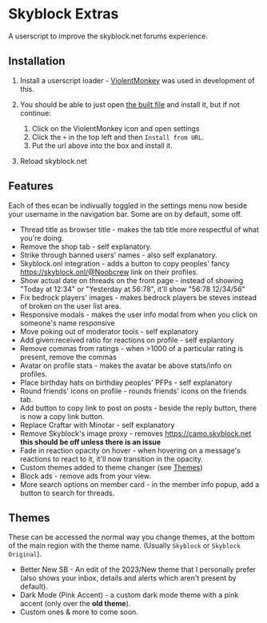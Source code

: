 # Skyblock Extras

A userscript to improve the skyblock.net forums experience.

## Installation

1. Install a userscript loader - [ViolentMonkey](https://violentmonkey.github.io/) was used in development of this.
2. You should be able to just open [the built file](https://anotherpillow.github.io/skyblock-extras/build/sbe.min.js) and install it, but if not continue:
   
   1. Click on the ViolentMonkey icon and open settings
   2. Click the `+` in the top left and then `Install from URL`.
   3. Put the url above into the box and install it.
3. Reload skyblock.net

## Features

Each of thes ecan be indivually toggled in the settings menu now beside your username in the navigation bar. Some are on by default, some off.

- Thread title as browser title - makes the tab title more respectful of what you're doing.
- Remove the shop tab - self explanatory.
- Strike through banned users' names - also self explanatory.
- Skyblock.onl integration - adds a button to copy peoples' fancy <https://skyblock.onl/@Noobcrew> link on their profiles.
- Show actual date on threads on the front page - instead of showing "Today at 12:34" or "Yesterday at 56:78", it'll show "56:78 12/34/56"
- Fix bedrock players' images - makes bedrock players be steves instead of broken on the user list area.
- Responsive modals - makes the user info modal from when you click on someone's name responsive
- Move poking out of moderator tools - self explanatory
- Add given:received ratio for reactions on profile - self explantory
- Remove commas from ratings - when >1000 of a particular rating is present, remove the commas
- Avatar on profile stats - makes the avatar be above stats/info on profiles.
- Place birthday hats on birthday peoples' PFPs - self explanatory
- Round friends' icons  on profile - rounds friends' icons on the friends tab.
- Add button to copy link to post on posts - beside the reply button, there is now a copy link button.
- Replace Craftar with Minotar - self explanatory
- Remove Skyblock's image proxy - removes <https://camo.skyblock.net> **this should be off unless there is an issue**
- Fade in reaction opacity on hover - when hovering on a message's reactions to react to it, it'll now transition in the opacity.
- Custom themes added to theme changer (see [Themes](#Themes))
- Block ads - remove ads from your view.
- More search options on member card - in the member info popup, add a button to search for threads.

## Themes

These can be accessed the normal way you change themes, at the bottom of the main region with the theme name. (Usually `Skyblock` or `Skyblock Original`).

- Better New SB - An edit of the 2023/New theme that I personally prefer (also shows your inbox, details and alerts which aren't present by default).
- Dark Mode (Pink Accent) - a custom dark mode theme with a pink accent (only over the **old theme**).
- Custom ones & more to come soon.